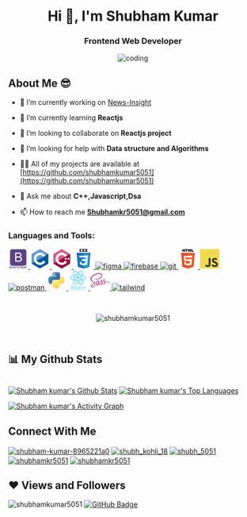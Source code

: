 
<h1 align="center"> Hi 👋, I'm Shubham Kumar</h1>
<h3 align="center">Frontend Web Developer</h3>

<p align="center"><img alt="coding" width="400" src="https://media.giphy.com/media/RbDKaczqWovIugyJmW/giphy.gif?cid=ecf05e47dg9jl0ta1evawh1nytyzjbzypj1duf501gftnhih&rid=giphy.gif&ct=g"/></p>

## About Me 😎

- 🔭 I’m currently working on [News-Insight](https://github.com/shubhamkumar5051/News-Insight)

- 🌱 I’m currently learning **Reactjs**

- 👯 I’m looking to collaborate on **Reactjs project**

- 🤝 I’m looking for help with **Data structure and Algorithms**

- 👨‍💻 All of my projects are available at [https://github.com/shubhamkumar5051](https://github.com/shubhamkumar5051)

- 💬 Ask me about **C++,Javascript,Dsa**

- 📫 How to reach me **Shubhamkr5051@gmail.com**

<h3 align="left">Languages and Tools:</h3>
<p align="left"> <a href="https://getbootstrap.com" target="_blank"> <img src="https://raw.githubusercontent.com/devicons/devicon/master/icons/bootstrap/bootstrap-plain-wordmark.svg" alt="bootstrap" width="40" height="40"/> </a> <a href="https://www.cprogramming.com/" target="_blank"> <img src="https://raw.githubusercontent.com/devicons/devicon/master/icons/c/c-original.svg" alt="c" width="40" height="40"/> </a> <a href="https://www.w3schools.com/cpp/" target="_blank"> <img src="https://raw.githubusercontent.com/devicons/devicon/master/icons/cplusplus/cplusplus-original.svg" alt="cplusplus" width="40" height="40"/> </a> <a href="https://www.w3schools.com/css/" target="_blank"> <img src="https://raw.githubusercontent.com/devicons/devicon/master/icons/css3/css3-original-wordmark.svg" alt="css3" width="40" height="40"/> </a> <a href="https://www.figma.com/" target="_blank"> <img src="https://www.vectorlogo.zone/logos/figma/figma-icon.svg" alt="figma" width="40" height="40"/> </a> <a href="https://firebase.google.com/" target="_blank"> <img src="https://www.vectorlogo.zone/logos/firebase/firebase-icon.svg" alt="firebase" width="40" height="40"/> </a> <a href="https://git-scm.com/" target="_blank"> <img src="https://www.vectorlogo.zone/logos/git-scm/git-scm-icon.svg" alt="git" width="40" height="40"/> </a> <a href="https://www.w3.org/html/" target="_blank"> <img src="https://raw.githubusercontent.com/devicons/devicon/master/icons/html5/html5-original-wordmark.svg" alt="html5" width="40" height="40"/> </a> <a href="https://developer.mozilla.org/en-US/docs/Web/JavaScript" target="_blank"> <img src="https://raw.githubusercontent.com/devicons/devicon/master/icons/javascript/javascript-original.svg" alt="javascript" width="40" height="40"/> </a> <a href="https://postman.com" target="_blank"> <img src="https://www.vectorlogo.zone/logos/getpostman/getpostman-icon.svg" alt="postman" width="40" height="40"/> </a> <a href="https://www.python.org" target="_blank"> <img src="https://raw.githubusercontent.com/devicons/devicon/master/icons/python/python-original.svg" alt="python" width="40" height="40"/> </a> <a href="https://reactjs.org/" target="_blank"> <img src="https://raw.githubusercontent.com/devicons/devicon/master/icons/react/react-original-wordmark.svg" alt="react" width="40" height="40"/> </a> <a href="https://sass-lang.com" target="_blank"> <img src="https://raw.githubusercontent.com/devicons/devicon/master/icons/sass/sass-original.svg" alt="sass" width="40" height="40"/> </a> <a href="https://tailwindcss.com/" target="_blank"> <img src="https://www.vectorlogo.zone/logos/tailwindcss/tailwindcss-icon.svg" alt="tailwind" width="40" height="40"/> </a> </p>

<!-- <br/>
<p align="center">&nbsp;<img src="https://github-readme-stats.vercel.app/api?username=shubhamkumar5051&show_icons=true&locale=en" alt="shubhamkumar5051" /></p> -->

<br/>
<p align="center"><img src="https://github-readme-streak-stats.herokuapp.com/?user=shubhamkumar5051&theme=black-ice&hide_border=true&stroke=0000&background=060A0CD0" alt="shubhamkumar5051" /></p>
<br/>



## 📊 My Github Stats

  <br/>
    <a href="https://github.com/Shubhamkumar5051/github-readme-stats"><img alt="Shubham kumar's Github Stats" src="https://github-readme-stats.vercel.app/api?username=Shubhamkumar5051&show_icons=true&count_private=true&theme=react&hide_border=true&bg_color=0D1117" /></a>
  <a href="https://github.com/Shubhamkumar5051/github-readme-stats"><img alt="Shubham kumar's Top Languages" src="https://github-readme-stats.vercel.app/api/top-langs/?username=Shubhamkumar5051&langs_count=8&count_private=true&layout=compact&theme=react&hide_border=true&bg_color=0D1117" /></a>
  <br/>
  
<a href="https://github.com/Shubhamkumar5051/github-readme-activity-graph"><img alt="Shubham kumar's Activity Graph" src="https://activity-graph.herokuapp.com/graph?username=Shubhamkumar5051&bg_color=0D1117&color=5BCDEC&line=5BCDEC&point=FFFFFF&hide_border=true" /></a>
<!-- 
<img src="https://github-readme-stats.vercel.app/api/top-langs?username=shubhamkumar5051&show_icons=true&locale=en&layout=compact" alt="shubhamkumar5051" /> -->
<!-- <h3 align="left">Connect with me:</h3> -->
## Connect With Me

<p align="left">
<a href="https://linkedin.com/in/shubham-kumar-8965221a0" target="blank"><img align="center" src="https://raw.githubusercontent.com/rahuldkjain/github-profile-readme-generator/master/src/images/icons/Social/linked-in-alt.svg" alt="shubham-kumar-8965221a0" height="30" width="40" /></a>
<a href="https://instagram.com/shubh_kohli_18" target="blank"><img align="center" src="https://raw.githubusercontent.com/rahuldkjain/github-profile-readme-generator/master/src/images/icons/Social/instagram.svg" alt="shubh_kohli_18" height="30" width="40" /></a>
<a href="https://www.codechef.com/users/shubh_5051" target="blank"><img align="center" src="https://cdn.jsdelivr.net/npm/simple-icons@3.1.0/icons/codechef.svg" alt="shubh_5051" height="30" width="40" /></a>
<a href="https://www.hackerrank.com/shubhamkr5051" target="blank"><img align="center" src="https://raw.githubusercontent.com/rahuldkjain/github-profile-readme-generator/master/src/images/icons/Social/hackerrank.svg" alt="shubhamkr5051" height="30" width="40" /></a>
<a href="https://codeforces.com/profile/shubhamkr5051" target="blank"><img align="center" src="https://cdn.jsdelivr.net/npm/simple-icons@3.0.1/icons/codeforces.svg" alt="shubhamkr5051" height="30" width="40" /></a>
</p>

## ❤ Views and Followers


<p> <img src="https://komarev.com/ghpvc/?username=shubhamkumar5051&label=Profile%20views&color=0e75b6&style=flat" alt="shubhamkumar5051" />
  <a href="https://github.com/SubhamRaoniar28?tab=followers"><img src="https://img.shields.io/github/followers/Shubhamkumar5051?label=Followers&style=social" alt="GitHub Badge"></a></p>
